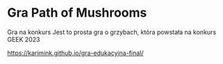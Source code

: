 # Gra Path of Mushrooms
Gra na konkurs
Jest to prosta gra o grzybach, która powstała na konkurs GEEK 2023

https://karimink.github.io/gra-edukacyjna-final/

